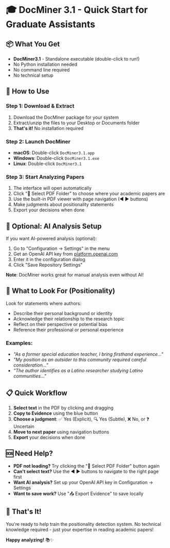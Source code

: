 # 🎓 DocMiner 3.1 - Quick Start for Graduate Assistants

## 📦 What You Get

- **DocMiner3.1** - Standalone executable (double-click to run!)
- No Python installation needed
- No command line required
- No technical setup

## 🚀 How to Use

### Step 1: Download & Extract
1. Download the DocMiner package for your system
2. Extract/unzip the files to your Desktop or Documents folder
3. **That's it!** No installation required

### Step 2: Launch DocMiner
- **macOS**: Double-click `DocMiner3.1.app`
- **Windows**: Double-click `DocMiner3.1.exe`
- **Linux**: Double-click `DocMiner3.1`

### Step 3: Start Analyzing Papers
1. The interface will open automatically
2. Click "📁 Select PDF Folder" to choose where your academic papers are
3. Use the built-in PDF viewer with page navigation (◀ ▶ buttons)
4. Make judgments about positionality statements
5. Export your decisions when done

## 🔧 Optional: AI Analysis Setup

If you want AI-powered analysis (optional):
1. Go to "Configuration → Settings" in the menu
2. Get an OpenAI API key from [platform.openai.com](https://platform.openai.com/account/api-keys)
3. Enter it in the configuration dialog
4. Click "Save Repository Settings"

**Note**: DocMiner works great for manual analysis even without AI!

## 🎯 What to Look For (Positionality)

Look for statements where authors:
- Describe their personal background or identity
- Acknowledge their relationship to the research topic
- Reflect on their perspective or potential bias
- Reference their professional or personal experience

### Examples:
- *"As a former special education teacher, I bring firsthand experience..."*
- *"My position as an outsider to this community required careful consideration..."*
- *"The author identifies as a Latino researcher studying Latino communities..."*

## 📋 Quick Workflow

1. **Select text** in the PDF by clicking and dragging
2. **Copy to Evidence** using the blue button
3. **Choose a judgment**: ✅ Yes (Explicit), 🔍 Yes (Subtle), ❌ No, or ❓ Uncertain
4. **Move to next paper** using navigation buttons
5. **Export** your decisions when done

## 🆘 Need Help?

- **PDF not loading?** Try clicking the "📁 Select PDF Folder" button again
- **Can't select text?** Use the ◀ ▶ buttons to navigate to the right page first  
- **Want AI analysis?** Set up your OpenAI API key in Configuration → Settings
- **Want to save work?** Use "📤 Export Evidence" to save locally

## 🎉 That's It!

You're ready to help train the positionality detection system. No technical knowledge required - just your expertise in reading academic papers!

**Happy analyzing!** 📚✨